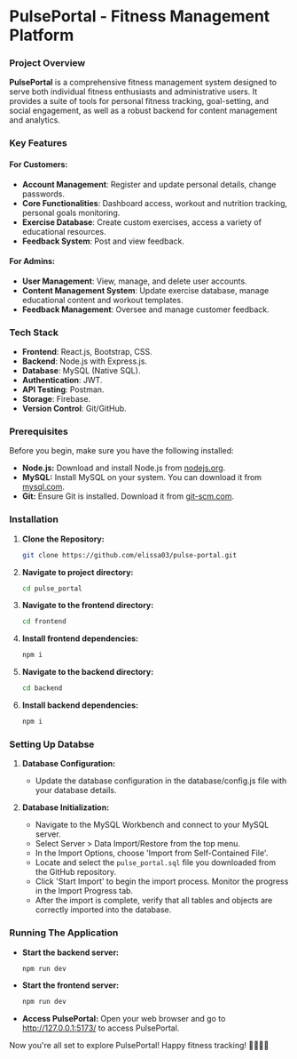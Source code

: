 # PulsePortal - Fitness Management Platform

### Project Overview

**PulsePortal** is a comprehensive fitness management system designed to serve both individual fitness enthusiasts and administrative users. It provides a suite of tools for personal fitness tracking, goal-setting, and social engagement, as well as a robust backend for content management and analytics.

### Key Features

#### For Customers:
- **Account Management**: Register and update personal details, change passwords.
- **Core Functionalities**: Dashboard access, workout and nutrition tracking, personal goals monitoring.
- **Exercise Database**: Create custom exercises, access a variety of educational resources.
- **Feedback System**: Post and view feedback.

#### For Admins:
- **User Management**: View, manage, and delete user accounts.
- **Content Management System**: Update exercise database, manage educational content and workout templates.
- **Feedback Management**: Oversee and manage customer feedback.


### Tech Stack

- **Frontend**: React.js, Bootstrap, CSS.
- **Backend**: Node.js with Express.js.
- **Database**: MySQL (Native SQL).
- **Authentication**: JWT.
- **API Testing**: Postman.
- **Storage**: Firebase.
- **Version Control**: Git/GitHub.


### Prerequisites

Before you begin, make sure you have the following installed:

- **Node.js:** Download and install Node.js from [nodejs.org](https://nodejs.org/).
- **MySQL:** Install MySQL on your system. You can download it from [mysql.com](https://www.mysql.com/).
- **Git:** Ensure Git is installed. Download it from [git-scm.com](https://git-scm.com/).

### Installation

1. **Clone the Repository:**
   ```bash
   git clone https://github.com/elissa03/pulse-portal.git
   ```
2. **Navigate to project directory:**
    ```bash
    cd pulse_portal
    ```

3. **Navigate to the frontend directory:**
    ```bash
    cd frontend
    ```

4. **Install frontend dependencies:**
    ```bash
    npm i 
    ```

5. **Navigate to the backend directory:**
    ```bash
    cd backend
    ```

6. **Install backend dependencies:**
    ```bash
    npm i 
    ```


### Setting Up Databse

1. **Database Configuration:**
   - Update the database configuration in the database/config.js file with your database details.

2. **Database Initialization:**
   - Navigate to the MySQL Workbench and connect to your MySQL server.
   - Select Server > Data Import/Restore from the top menu.
   - In the Import Options, choose 'Import from Self-Contained File'.
   - Locate and select the `pulse_portal.sql` file you downloaded from the GitHub repository.
   - Click 'Start Import' to begin the import process. Monitor the progress in the Import Progress tab.
   - After the import is complete, verify that all tables and objects are correctly imported into the database.

### Running The Application

- **Start the backend server:** 
     ```bash
     npm run dev
     ```
- **Start the frontend server:** 
     ```bash
     npm run dev
     ```
- **Access PulsePortal:** Open your web browser and go to http://127.0.0.1:5173/ to access PulsePortal.


Now you're all set to explore PulsePortal! Happy fitness tracking! 🏋️‍♂️🏃‍♀️

